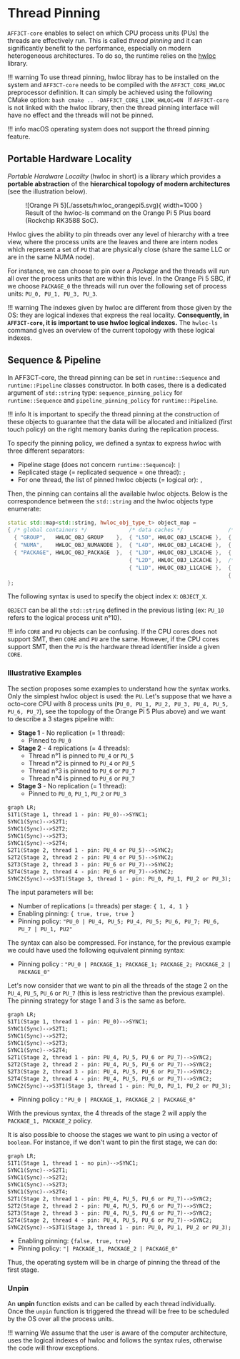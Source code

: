 # Thread Pinning

`AFF3CT-core` enables to select on which CPU process units (PUs) the threads are 
effectively run. This is called *thread pinning* and it can significantly 
benefit to the performance, especially on modern heterogeneous architectures. 
To do so, the runtime relies on the 
[hwloc](https://www.open-mpi.org/projects/hwloc) library.

!!! warning
    To use thread pinning, hwloc libray has to be installed on the system and
    `AFF3CT-core` needs to be compiled with the `AFF3CT_CORE_HWLOC` preprocessor 
    definition. It can simply be achieved using the following CMake option:
    ```bash
    cmake .. -DAFF3CT_CORE_LINK_HWLOC=ON
    ``` 
    If `AFF3CT-core` is not linked with the hwloc library, then the thread 
    pinning interface will have no effect and the threads will not be pinned.

!!! info
	macOS operating system does not support the thread pinning feature.

## Portable Hardware Locality

*Portable Hardware Locality* (hwloc in short) is a library which provides a 
**portable abstraction** of the **hierarchical topology of modern 
architectures** (see the illustration below).

<figure markdown>
  ![Orange Pi 5](./assets/hwloc_orangepi5.svg){ width=1000 }
  <figcaption>
  	Result of the hwloc-ls command on the Orange Pi 5 Plus board (Rockchip 
  	RK3588 SoC).
  </figcaption>
</figure>

Hwloc gives the ability to pin threads over any level of hierarchy with a tree 
view, where the process units are the leaves and there are intern nodes which 
represent a set of `PU` that are physically close (share the same LLC or are in 
the same NUMA node). 

For instance, we can choose to pin over a *Package* and the threads will run all 
over the process units that are within this level. In the Orange Pi 5 SBC, if we 
choose `PACKAGE_0` the threads will run over the following set of process units: 
`PU_0, PU_1, PU_3, PU_3`.

!!! warning
	The indexes given by hwloc are different from those given by the OS: they 
	are logical indexes that express the real locality. **Consequently, in 
	`AFF3CT-core`, it is important to use hwloc logical indexes.** The 
	`hwloc-ls` command gives an overview of the current topology with these 
	logical indexes.

## Sequence & Pipeline

In AFF3CT-core, the thread pinning can be set in `runtime::Sequence` and 
`runtime::Pipeline` classes constructor. In both cases, there is a dedicated 
argument of `std::string` type: `sequence_pinning_policy` for 
`runtime::Sequence` and `pipeline_pinning_policy` for `runtime::Pipeline`.

!!! info
    It is important to specify the thread pinning at the construction of these 
    objects to guarantee that the data will be allocated and initialized (first 
    touch policy) on the right memory banks during the replication process.

To specify the pinning policy, we defined a syntax to express hwloc with three 
different separators:  

- Pipeline stage (does not concern `runtime::Sequence`): `|`
- Replicated stage (= replicated sequence = one thread): `;`  
- For one thread, the list of pinned hwloc objects (= logical or): `,`  

Then, the pinning can contains all the available hwloc objects. Below is 
the correspondence between the `std::string` and the hwloc objects type 
enumerate:

```cpp
static std::map<std::string, hwloc_obj_type_t> object_map =
{ /* global containers */             /* data caches */              /* instruction caches */
  { "GROUP",   HWLOC_OBJ_GROUP    },  { "L5D", HWLOC_OBJ_L5CACHE },  { "L3I",  HWLOC_OBJ_L3ICACHE },
  { "NUMA",    HWLOC_OBJ_NUMANODE },  { "L4D", HWLOC_OBJ_L4CACHE },  { "L2I",  HWLOC_OBJ_L2ICACHE },
  { "PACKAGE", HWLOC_OBJ_PACKAGE  },  { "L3D", HWLOC_OBJ_L3CACHE },  { "L1I",  HWLOC_OBJ_L1ICACHE },
                                      { "L2D", HWLOC_OBJ_L2CACHE },  /* compute units */
                                      { "L1D", HWLOC_OBJ_L1CACHE },  { "CORE", HWLOC_OBJ_CORE     },
                                                                     { "PU",   HWLOC_OBJ_PU       },
};           
```

The following syntax is used to specify the object index `X`: `OBJECT_X`. 

`OBJECT` can be all the `std::string` defined in the previous listing 
(ex: `PU_10` refers to the logical process unit n°10).

!!! info
    `CORE` and `PU` objects can be confusing. If the CPU cores does not support
    SMT, then `CORE` and `PU` are the same. However, if the CPU cores support
    SMT, then the `PU` is the hardware thread identifier inside a given `CORE`.

### Illustrative Examples

The section proposes some examples to understand how the syntax works. Only the 
simplest hwloc object is used: the `PU`. Let's suppose that we have a octo-core 
CPU with 8 process units (`PU_0, PU_1, PU_2, PU_3, PU_4, PU_5, PU_6, PU_7`), see 
the topology of the Orange Pi 5 Plus above) and we want to describe a 3 stages 
pipeline with:

- **Stage 1** - No replication (= 1 thread): 
     - Pinned to `PU_0`
- **Stage 2** - 4 replications (= 4 threads): 
     - Thread n°1 is pinned to `PU_4` or `PU_5`
     - Thread n°2 is pinned to `PU_4` or `PU_5`
     - Thread n°3 is pinned to `PU_6` or `PU_7`
     - Thread n°4 is pinned to `PU_6` or `PU_7`
- **Stage 3** -  No replication (= 1 thread): 
     - Pinned to `PU_0`, `PU_1`, `PU_2` or `PU_3`

```mermaid
graph LR;
S1T1(Stage 1, thread 1 - pin: PU_0)-->SYNC1;
SYNC1(Sync)-->S2T1;
SYNC1(Sync)-->S2T2;
SYNC1(Sync)-->S2T3;
SYNC1(Sync)-->S2T4;
S2T1(Stage 2, thread 1 - pin: PU_4 or PU_5)-->SYNC2;
S2T2(Stage 2, thread 2 - pin: PU_4 or PU_5)-->SYNC2;
S2T3(Stage 2, thread 3 - pin: PU_6 or PU_7)-->SYNC2;
S2T4(Stage 2, thread 4 - pin: PU_6 or PU_7)-->SYNC2;
SYNC2(Sync)-->S3T1(Stage 3, thread 1 - pin: PU_0, PU_1, PU_2 or PU_3);
```

The input parameters will be:  

- Number of replications (= threads) per stage: `{ 1, 4, 1 }`
- Enabling pinning: `{ true, true, true }`  
- Pinning policy: 
  `"PU_0 | PU_4, PU_5; PU_4, PU_5; PU_6, PU_7; PU_6, PU_7 | PU_1, PU2"`

The syntax can also be compressed. For instance, for the previous example we 
could have used the following equivalent pinning syntax:

- Pinning policy : 
  `"PU_0 | PACKAGE_1; PACKAGE_1; PACKAGE_2; PACKAGE_2 | PACKAGE_0"`

Let's now consider that we want to pin all the threads of the stage 2 on the 
`PU_4`, `PU_5`, `PU_6` or `PU_7` (this is less restrictive than the previous 
example). The pinning strategy for stage 1 and 3 is the same as before.

```mermaid
graph LR;
S1T1(Stage 1, thread 1 - pin: PU_0)-->SYNC1;
SYNC1(Sync)-->S2T1;
SYNC1(Sync)-->S2T2;
SYNC1(Sync)-->S2T3;
SYNC1(Sync)-->S2T4;
S2T1(Stage 2, thread 1 - pin: PU_4, PU_5, PU_6 or PU_7)-->SYNC2;
S2T2(Stage 2, thread 2 - pin: PU_4, PU_5, PU_6 or PU_7)-->SYNC2;
S2T3(Stage 2, thread 3 - pin: PU_4, PU_5, PU_6 or PU_7)-->SYNC2;
S2T4(Stage 2, thread 4 - pin: PU_4, PU_5, PU_6 or PU_7)-->SYNC2;
SYNC2(Sync)-->S3T1(Stage 3, thread 1 - pin: PU_0, PU_1, PU_2 or PU_3);
```

- Pinning policy : `"PU_0 | PACKAGE_1, PACKAGE_2 | PACKAGE_0"`

With the previous syntax, the 4 threads of the stage 2 will apply the 
`PACKAGE_1, PACKAGE_2` policy.
  
It is also possible to choose the stages we want to pin using a vector of 
`boolean`. For instance, if we don't want to pin the first stage, we can do:  

```mermaid
graph LR;
S1T1(Stage 1, thread 1 - no pin)-->SYNC1;
SYNC1(Sync)-->S2T1;
SYNC1(Sync)-->S2T2;
SYNC1(Sync)-->S2T3;
SYNC1(Sync)-->S2T4;
S2T1(Stage 2, thread 1 - pin: PU_4, PU_5, PU_6 or PU_7)-->SYNC2;
S2T2(Stage 2, thread 2 - pin: PU_4, PU_5, PU_6 or PU_7)-->SYNC2;
S2T3(Stage 2, thread 3 - pin: PU_4, PU_5, PU_6 or PU_7)-->SYNC2;
S2T4(Stage 2, thread 4 - pin: PU_4, PU_5, PU_6 or PU_7)-->SYNC2;
SYNC2(Sync)-->S3T1(Stage 3, thread 1 - pin: PU_0, PU_1, PU_2 or PU_3);
```

- Enabling pinning: `{false, true, true}`  
- Pinning policy: `"| PACKAGE_1, PACKAGE_2 | PACKAGE_0"`

Thus, the operating system will be in charge of pinning the thread of the first
stage.
  
### Unpin

An **unpin** function exists and can be called by each thread individually. Once 
the `unpin` function is triggered the thread will be free to be scheduled by the 
OS over all the process units.

!!! warning
    We assume that the user is aware of the computer architecture, uses the 
    logical indexes of hwloc and follows the syntax rules, otherwise the code 
    will throw exceptions.
